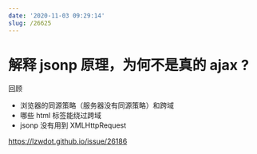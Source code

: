 ```yaml
---
date: '2020-11-03 09:29:14'
slug: /26625
---
```


# 解释 jsonp 原理，为何不是真的 ajax ?

回顾

- 浏览器的同源策略（服务器没有同源策略）和跨域
- 哪些 html 标签能绕过跨域
- jsonp 没有用到 XMLHttpRequest

https://lzwdot.github.io/issue/26186
 
 
 
 
 
 
 
 
 
 
 
 
 
 
 
 
 
 
 
 
 
 
 
 
 
